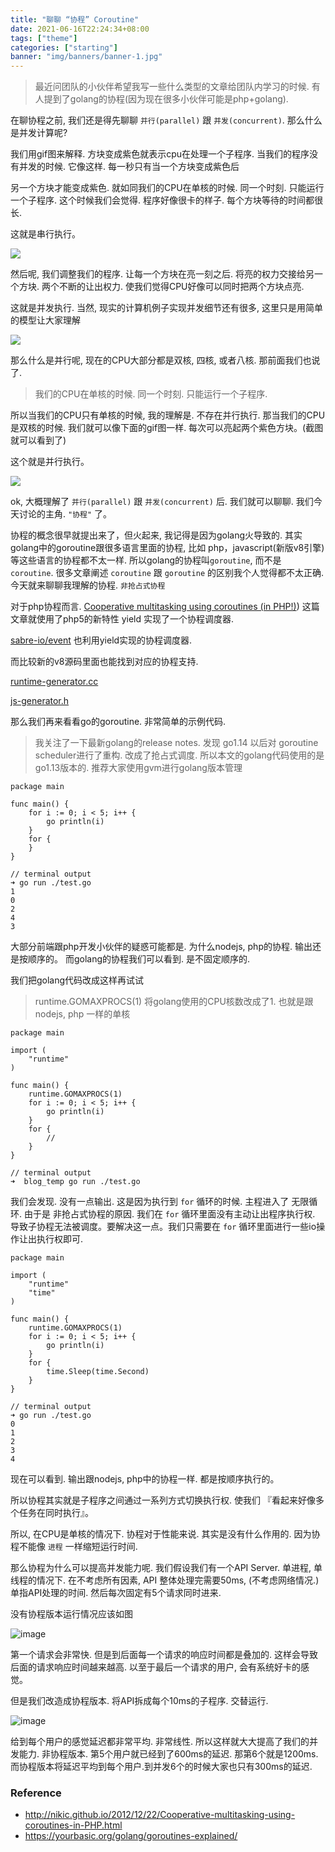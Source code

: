 ```yaml
---
title: "聊聊 “协程” Coroutine"
date: 2021-06-16T22:24:34+08:00
tags: ["theme"]
categories: ["starting"]
banner: "img/banners/banner-1.jpg"
---
```


> 最近问团队的小伙伴希望我写一些什么类型的文章给团队内学习的时候. 有人提到了golang的协程(因为现在很多小伙伴可能是php+golang).

在聊协程之前, 我们还是得先聊聊 `并行(parallel)` 跟 `并发(concurrent)`.  那么什么是并发计算呢?

我们用gif图来解释. 方块变成紫色就表示cpu在处理一个子程序. 当我们的程序没有并发的时候. 它像这样. 每一秒只有当一个方块变成紫色后

另一个方块才能变成紫色. 就如同我们的CPU在单核的时候. 同一个时刻. 只能运行一个子程序. 这个时候我们会觉得. 程序好像很卡的样子. 每个方块等待的时间都很长.

这就是串行执行。

![](https://other.wkcoding.com/2.gif)

然后呢, 我们调整我们的程序. 让每一个方块在亮一刻之后. 将亮的权力交接给另一个方块. 两个不断的让出权力. 使我们觉得CPU好像可以同时把两个方块点亮.

这就是并发执行. 当然, 现实的计算机例子实现并发细节还有很多, 这里只是用简单的模型让大家理解

![](https://other.wkcoding.com/1.gif)

那么什么是并行呢, 现在的CPU大部分都是双核, 四核, 或者八核.
那前面我们也说了.

> 我们的CPU在单核的时候. 同一个时刻. 只能运行一个子程序. 

所以当我们的CPU只有单核的时候, 我的理解是. 不存在并行执行. 那当我们的CPU是双核的时候. 我们就可以像下面的gif图一样.
每次可以亮起两个紫色方块。(截图就可以看到了)

这个就是并行执行。

![](https://other.wkcoding.com/3.gif)

ok, 大概理解了 `并行(parallel)` 跟 `并发(concurrent)` 后. 我们就可以聊聊. 我们今天讨论的主角. `"协程"` 了。

协程的概念很早就提出来了，但火起来, 我记得是因为golang火导致的. 其实golang中的goroutine跟很多语言里面的协程, 比如 php，javascript(新版v8引擎) 等这些语言的协程都不太一样. 所以golang的协程叫`goroutine`, 而不是 `coroutine`. 很多文章阐述 `coroutine` 跟 `goroutine` 的区别我个人觉得都不太正确. 今天就来聊聊我理解的协程.  `非抢占式协程`

对于php协程而言. [Cooperative multitasking using coroutines (in PHP!)](http://nikic.github.io/2012/12/22/Cooperative-multitasking-using-coroutines-in-PHP.html)) 这篇文章就使用了php5的新特性 yield 实现了一个协程调度器.

[sabre-io/event](https://github.com/sabre-io/event) 也利用yield实现的协程调度器.

而比较新的v8源码里面也能找到对应的协程支持.

[runtime-generator.cc](https://github.com/v8/v8/blob/0fd6ef88d5fd3dcfa30b4e337288dd30a0dad882/src/runtime/runtime-generator.cc#L15)

[js-generator.h](https://github.com/v8/v8/blob/29d08f1cd8ad3b3069bff726712f62f6826acddb/src/objects/js-generator.h#L16)

那么我们再来看看go的goroutine. 非常简单的示例代码.

> 我关注了一下最新golang的release notes. 发现 go1.14 以后对 goroutine scheduler进行了重构. 改成了抢占式调度. 所以本文的golang代码使用的是go1.13版本的. 推荐大家使用gvm进行golang版本管理

```golang
package main

func main() {
	for i := 0; i < 5; i++ {
		go println(i)
	}
	for {
	}
}

// terminal output
➜ go run ./test.go
1
0
2
4
3
```

大部分前端跟php开发小伙伴的疑惑可能都是. 为什么nodejs, php的协程. 输出还是按顺序的。 而golang的协程我们可以看到. 是不固定顺序的.

我们把golang代码改成这样再试试
> runtime.GOMAXPROCS(1) 将golang使用的CPU核数改成了1. 也就是跟nodejs, php 一样的单核
```golang
package main

import (
	"runtime"
)

func main() {
	runtime.GOMAXPROCS(1)
	for i := 0; i < 5; i++ {
		go println(i)
	}
	for {
		// 
	}
}

// terminal output
➜  blog_temp go run ./test.go
```

我们会发现. 没有一点输出. 这是因为执行到 `for` 循环的时候. 主程进入了 无限循环. 由于是 非抢占式协程的原因. 我们在 `for` 循环里面没有主动让出程序执行权. 导致子协程无法被调度。要解决这一点。我们只需要在 `for` 循环里面进行一些io操作让出执行权即可.

```golang
package main

import (
	"runtime"
	"time"
)

func main() {
	runtime.GOMAXPROCS(1)
	for i := 0; i < 5; i++ {
		go println(i)
	}
	for {
		time.Sleep(time.Second)
	}
}

// terminal output
➜ go run ./test.go
0
1
2
3
4
```

现在可以看到. 输出跟nodejs, php中的协程一样. 都是按顺序执行的。

所以协程其实就是子程序之间通过一系列方式切换执行权. 使我们 『看起来好像多个任务在同时执行』。

所以, 在CPU是单核的情况下. 协程对于性能来说. 其实是没有什么作用的. 因为协程不能像 `进程` 一样缩短运行时间.

那么协程为什么可以提高并发能力呢. 我们假设我们有一个API Server. 单进程, 单线程的情况下. 在不考虑所有因素, API 整体处理完需要50ms, (不考虑网络情况.) 单指API处理的时间. 然后每次固定有5个请求同时进来. 

没有协程版本运行情况应该如图

![image](https://user-images.githubusercontent.com/20190812/91273805-5ab08680-e7b0-11ea-9a98-228aeaa5d988.png)

第一个请求会非常快. 但是到后面每一个请求的响应时间都是叠加的. 这样会导致后面的请求响应时间越来越高. 以至于最后一个请求的用户, 会有系统好卡的感觉。

但是我们改造成协程版本. 将API拆成每个10ms的子程序. 交替运行. 

![image](https://user-images.githubusercontent.com/20190812/91274321-1376c580-e7b1-11ea-990c-56cd55134439.png)

给到每个用户的感觉延迟都非常平均. 非常线性. 所以这样就大大提高了我们的并发能力. 非协程版本. 第5个用户就已经到了600ms的延迟. 那第6个就是1200ms. 而协程版本将延迟平均到每个用户.到并发6个的时候大家也只有300ms的延迟.

### Reference
- http://nikic.github.io/2012/12/22/Cooperative-multitasking-using-coroutines-in-PHP.html
- https://yourbasic.org/golang/goroutines-explained/